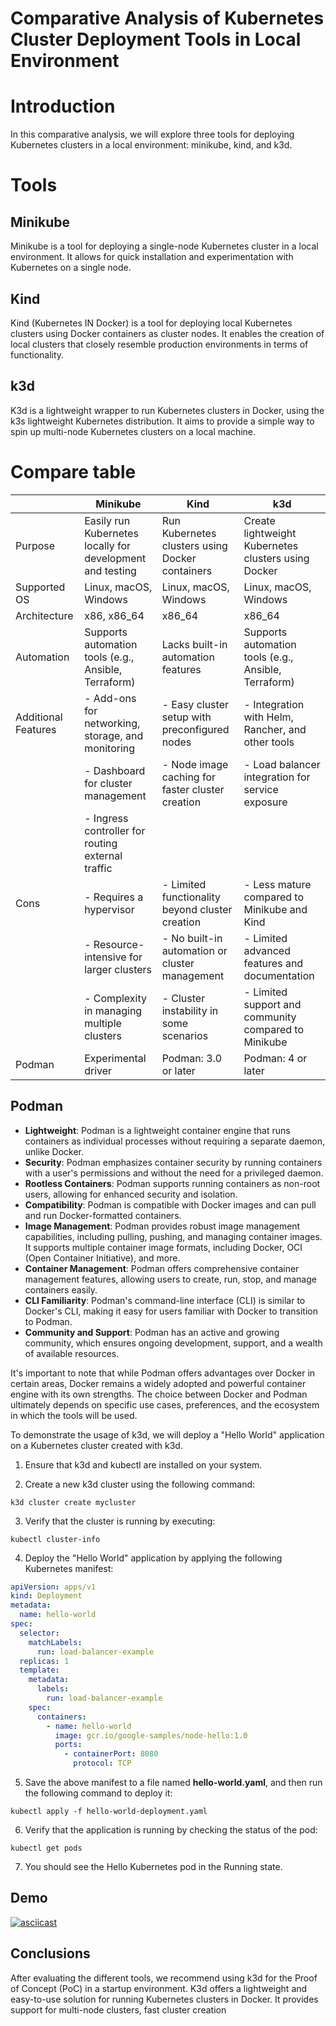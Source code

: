 # Comparative Analysis of Kubernetes Cluster Deployment Tools in Local Environment

# Introduction
In this comparative analysis, we will explore three tools for deploying Kubernetes clusters in a local environment: minikube, kind, and k3d.

# Tools
## Minikube
Minikube is a tool for deploying a single-node Kubernetes cluster in a local environment. It allows for quick installation and experimentation with Kubernetes on a single node.

## Kind
Kind (Kubernetes IN Docker) is a tool for deploying local Kubernetes clusters using Docker containers as cluster nodes. It enables the creation of local clusters that closely resemble production environments in terms of functionality.

## k3d
K3d is a lightweight wrapper to run Kubernetes clusters in Docker, using the k3s lightweight Kubernetes distribution. It aims to provide a simple way to spin up multi-node Kubernetes clusters on a local machine.

# Compare table

|   	|  Minikube 	|   	Kind	|   k3d	|
|---	|---	|---	|---	|
|  Purpose 	|   Easily run Kubernetes locally for development and testing	|   Run Kubernetes clusters using Docker containers	|   Create lightweight Kubernetes clusters using Docker	|
|   Supported OS	|   Linux, macOS, Windows	|  Linux, macOS, Windows	|   Linux, macOS, Windows	|
|  Architecture 	|  x86, x86_64 	|   	x86_64	|   	x86_64	|
|   Automation	|   Supports automation tools (e.g., Ansible, Terraform)	|  Lacks built-in automation features 	|   Supports automation tools (e.g., Ansible, Terraform)	|
|   Additional Features	|   - Add-ons for networking, storage, and monitoring	|   - Easy cluster setup with preconfigured nodes	|   - Integration with Helm, Rancher, and other tools	|
|   	|   - Dashboard for cluster management	|   - Node image caching for faster cluster creation	|   - Load balancer integration for service exposure	|
|   	|  - Ingress controller for routing external traffic 	|   	|   	|
|  Cons 	|   - Requires a hypervisor	|   - Limited functionality beyond cluster creation	|   - Less mature compared to Minikube and Kind	|
|   	|  	- Resource-intensive for larger clusters 	|   - No built-in automation or cluster management	|   - Limited advanced features and documentation	|
|   	|   	- Complexity in managing multiple clusters	|  - Cluster instability in some scenarios 	|   - Limited support and community compared to Minikube	|
|  Podman 	|  Experimental driver 	|   Podman: 3.0 or later	|   Podman: 4 or later	|

## Podman

- **Lightweight**: Podman is a lightweight container engine that runs containers as individual processes without requiring a separate daemon, unlike Docker. 
- **Security**: Podman emphasizes container security by running containers with a user's permissions and without the need for a privileged daemon.
- **Rootless Containers**: Podman supports running containers as non-root users, allowing for enhanced security and isolation.
- **Compatibility**: Podman is compatible with Docker images and can pull and run Docker-formatted containers.
- **Image Management**: Podman provides robust image management capabilities, including pulling, pushing, and managing container images. It supports multiple container image formats, including Docker, OCI (Open Container Initiative), and more.
- **Container Management**: Podman offers comprehensive container management features, allowing users to create, run, stop, and manage containers easily. 
- **CLI Familiarity**: Podman's command-line interface (CLI) is similar to Docker's CLI, making it easy for users familiar with Docker to transition to Podman.
- **Community and Support**: Podman has an active and growing community, which ensures ongoing development, support, and a wealth of available resources.

It's important to note that while Podman offers advantages over Docker in certain areas, Docker remains a widely adopted and powerful container engine with its own strengths. The choice between Docker and Podman ultimately depends on specific use cases, preferences, and the ecosystem in which the tools will be used.


To demonstrate the usage of k3d, we will deploy a "Hello World" application on a Kubernetes cluster created with k3d.

1. Ensure that k3d and kubectl are installed on your system.

2. Create a new k3d cluster using the following command:
```
k3d cluster create mycluster
```

3. Verify that the cluster is running by executing:

```
kubectl cluster-info
```

4. Deploy the "Hello World" application by applying the following Kubernetes manifest:
```yaml
apiVersion: apps/v1
kind: Deployment
metadata:
  name: hello-world
spec:
  selector:
    matchLabels:
      run: load-balancer-example
  replicas: 1
  template:
    metadata:
      labels:
        run: load-balancer-example
    spec:
      containers:
        - name: hello-world
          image: gcr.io/google-samples/node-hello:1.0
          ports:
            - containerPort: 8080
              protocol: TCP

```

5. Save the above manifest to a file named **hello-world.yaml**, and then run the following command to deploy it:

```
kubectl apply -f hello-world-deployment.yaml
```

6. Verify that the application is running by checking the status of the pod:

```
kubectl get pods
```

7. You should see the Hello Kubernetes pod in the Running state.

## Demo
[![asciicast](https://asciinema.org/a/593892.svg)](https://asciinema.org/a/593892)


## Conclusions

After evaluating the different tools, we recommend using k3d for the Proof of Concept (PoC) in a startup environment. K3d offers a lightweight and easy-to-use solution for running Kubernetes clusters in Docker. It provides support for multi-node clusters, fast cluster creation